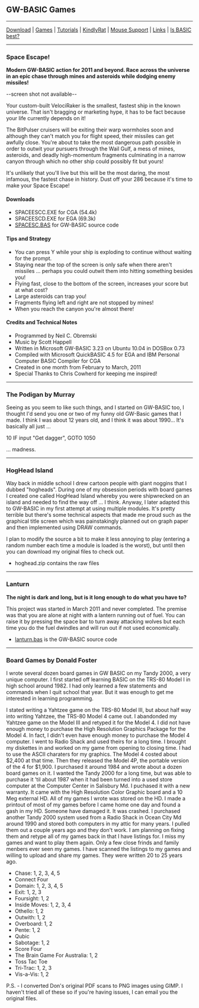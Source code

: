 ## GW-BASIC Games

---

[Download](Download.md) | [Games](Games.md) | [Tutorials](Tutorials.md) | [KindlyRat](KindlyRat.md) | [Mouse Support](MouseSupport.md) | [Links](Links.md) | [Is BASIC best?](IsBasicBest.md)

---

### Space Escape!

**Modern GW-BASIC action for 2011 and beyond. Race across the universe in an epic chase through mines and asteroids while dodging enemy missiles!**

--screen shot not available--

Your custom-built VelociRaker is the smallest, fastest ship in the known universe. That isn't bragging or marketing hype, it has to be fact because your life currently depends on it!

The BitPulser cruisers will be exiting their warp wormholes soon and although they can't match you for flight speed, their missiles can get awfully close. You're about to take the most dangerous path possible in order to outwit your pursuers through the Wail Gulf, a mess of mines, asteroids, and deadly high-momentum fragments culminating in a narrow canyon through which no other ship could possibly fit but yours!

It's unlikely that you'll live but this will be the most daring, the most infamous, the fastest chase in history. Dust off your 286 because it's time to make your Space Escape!

#### Downloads

- SPACEESCC.EXE for CGA (54.4k)
- SPACEESCD.EXE for EGA (69.3k)
- [SPACESC.BAS](https://gw-basic.com/spaceesc.bas) for GW-BASIC source code

#### Tips and Strategy

- You can press Y while your ship is exploding to continue without waiting for the prompt.
- Staying near the top of the screen is only safe when there aren't missiles ... perhaps you could outwit them into hitting something besides you!
- Flying fast, close to the bottom of the screen, increases your score but at what cost?
- Large asteroids can trap you!
- Fragments flying left and right are not stopped by mines!
- When you reach the canyon you're almost there!

#### Credits and Technical Notes

- Programmed by Neil C. Obremski
- Music by Scott Happell
- Written in Microsoft GW-BASIC 3.23 on Ubuntu 10.04 in DOSBox 0.73
- Compiled with Microsoft QuickBASIC 4.5 for EGA and IBM Personal Computer BASIC Compiler for CGA
- Created in one month from February to March, 2011
- Special Thanks to Chris Cowherd for keeping me inspired!

---

### The Podigan by Murray

Seeing as you seem to like such things, and I started on GW-BASIC too, I thought I'd send you one or two of my funny old GW-Basic games that I made.  I think I was about 12 years old, and I think it was about 1990...  It's basically all just ...

10 IF input "Get dagger", GOTO 1050

... madness.

---

### HogHead Island

Way back in middle school I drew cartoon people with giant noggins that I dubbed "hogheads". During one of my obsession periods with board games I created one called HogHead Island whereby you were shipwrecked on an island and needed to find the way off ... I think. Anyway, I later adapted this to GW-BASIC in my first attempt at using multiple modules. It's pretty terrible but there's some technical aspects that made me proud such as the graphical title screen which was painstakingly planned out on graph paper and then implemented using DRAW commands.

I plan to modify the source a bit to make it less annoying to play (entering a random number each time a module is loaded is the worst), but until then you can download my original files to check out.

- hoghead.zip contains the raw files

---

### Lanturn

**The night is dark and long, but is it long enough to do what you have to?**

This project was started in March 2011 and never completed. The premise was that you are alone at night with a lantern running out of fuel. You can raise it by pressing the space bar to turn away attacking wolves but each time you do the fuel dwindles and will run out if not used economically.

- [lanturn.bas](https://gw-basic.com/lanturn.bas) is the GW-BASIC source code

---

### Board Games by Donald Foster

I wrote several dozen board games in GW BASIC on my Tandy 2000, a very unique computer. I first started off learning BASIC on the TRS-80 Model I in high school around 1982. I had only learned a few statements and commands when I quit school that year. But it was enough to get me interested in learning programming.

I stated writing a Yahtzee game on the TRS-80 Model III, but about half way into writing Yahtzee, the TRS-80 Model 4 came out. I abandonded my Yahtzee game on the Model III and retyped it for the Model 4. I did not have enough money to purchase the High Resolution Graphics Package for the Model 4. In fact, I didn't even have enough money to purchase the Model 4 computer. I went to Radio Shack and used theirs for a long time. I brought my diskettes in and worked on my game from opening to closing time. I had to use the ASCII charaters for my graphics. The Model 4 costed about $2,400 at that time. Then they released the Model 4P, the portable version of the 4 for $1,900. I purchased it around 1984 and wrote about a dozen board games on it. I wanted the Tandy 2000 for a long time, but was able to purchase it 'til about 1987 when it had been turned into a used store computer at the Computer Center in Salisbury Md. I puchased it with a new warranty. It came with the High Resolution Color Graphic board and a 10 Meg external HD. All of my games I wrote was stored on the HD. I made a printout of most of my games before I came home one day and found a gash in my HD. Someone have damaged it. It was crashed. I purchased another Tandy 2000 system used from a Radio Shack in Ocean City Md around 1990 and stored both computers in my attic for many years. I pulled them out a couple years ago and they don't work. I am planning on fixing them and retype all of my games back in that I have listings for. I miss my games and want to play them again. Only a few close frinds and family menbers ever seen my games. I have scanned the listings to my games and willing to upload and share my games. They were written 20 to 25 years ago.

- Chase: 1, 2, 3, 4, 5 
- Connect Four
- Domain: 1, 2, 3, 4, 5 
- Exit: 1, 2, 3 
- Foursight: 1, 2 
- Inside Moves: 1, 2, 3, 4 
- Othello: 1, 2 
- Outwith: 1, 2 
- Overboard: 1, 2 
- Pente: 1, 2 
- Qubic
- Sabotage: 1, 2 
- Score Four
- The Brain Game For Australia: 1, 2 
- Toss Tac Toe
- Tri-Trac: 1, 2, 3 
- Vis-a-Vis: 1, 2 

P.S. - I converted Don's original PDF scans to PNG images using GIMP. I haven't tried all of these so if you're having issues, I can email you the original files.
